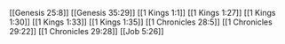 [[Genesis 25:8]]
[[Genesis 35:29]]
[[1 Kings 1:1]]
[[1 Kings 1:27]]
[[1 Kings 1:30]]
[[1 Kings 1:33]]
[[1 Kings 1:35]]
[[1 Chronicles 28:5]]
[[1 Chronicles 29:22]]
[[1 Chronicles 29:28]]
[[Job 5:26]]
